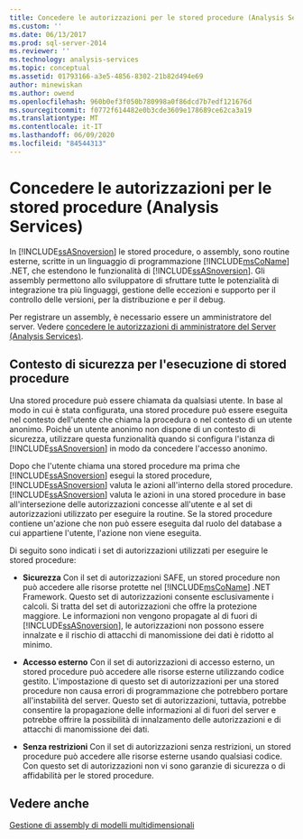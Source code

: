 ```yaml
---
title: Concedere le autorizzazioni per le stored procedure (Analysis Services) | Microsoft Docs
ms.custom: ''
ms.date: 06/13/2017
ms.prod: sql-server-2014
ms.reviewer: ''
ms.technology: analysis-services
ms.topic: conceptual
ms.assetid: 01793166-a3e5-4856-8302-21b82d494e69
author: minewiskan
ms.author: owend
ms.openlocfilehash: 960b0ef3f050b780998a0f86dcd7b7edf121676d
ms.sourcegitcommit: f0772f614482e0b3cde3609e178689ce62ca3a19
ms.translationtype: MT
ms.contentlocale: it-IT
ms.lasthandoff: 06/09/2020
ms.locfileid: "84544313"
---
```

# <a name="grant-permissions-on-stored-procedures-analysis-services"></a>Concedere le autorizzazioni per le stored procedure (Analysis Services)
  In [!INCLUDE[ssASnoversion](../includes/ssasnoversion-md.md)] le stored procedure, o assembly, sono routine esterne, scritte in un linguaggio di programmazione [!INCLUDE[msCoName](../includes/msconame-md.md)] .NET, che estendono le funzionalità di [!INCLUDE[ssASnoversion](../includes/ssasnoversion-md.md)]. Gli assembly permettono allo sviluppatore di sfruttare tutte le potenzialità di integrazione tra più linguaggi, gestione delle eccezioni e supporto per il controllo delle versioni, per la distribuzione e per il debug.  
  
 Per registrare un assembly, è necessario essere un amministratore del server. Vedere [concedere le autorizzazioni di amministratore del Server &#40;Analysis Services&#41;](instances/grant-server-admin-rights-to-an-analysis-services-instance.md).  
  
## <a name="security-context-for-stored-procedure-execution"></a>Contesto di sicurezza per l'esecuzione di stored procedure  
 Una stored procedure può essere chiamata da qualsiasi utente. In base al modo in cui è stata configurata, una stored procedure può essere eseguita nel contesto dell'utente che chiama la procedura o nel contesto di un utente anonimo. Poiché un utente anonimo non dispone di un contesto di sicurezza, utilizzare questa funzionalità quando si configura l'istanza di [!INCLUDE[ssASnoversion](../includes/ssasnoversion-md.md)] in modo da concedere l'accesso anonimo.  
  
 Dopo che l'utente chiama una stored procedure ma prima che [!INCLUDE[ssASnoversion](../includes/ssasnoversion-md.md)] esegui la stored procedure, [!INCLUDE[ssASnoversion](../includes/ssasnoversion-md.md)] valuta le azioni all'interno della stored procedure. [!INCLUDE[ssASnoversion](../includes/ssasnoversion-md.md)] valuta le azioni in una stored procedure in base all'intersezione delle autorizzazioni concesse all'utente e al set di autorizzazioni utilizzato per eseguire la routine. Se la stored procedure contiene un'azione che non può essere eseguita dal ruolo del database a cui appartiene l'utente, l'azione non viene eseguita.  
  
 Di seguito sono indicati i set di autorizzazioni utilizzati per eseguire le stored procedure:  
  
-   **Sicurezza** Con il set di autorizzazioni SAFE, un stored procedure non può accedere alle risorse protette nel [!INCLUDE[msCoName](../includes/msconame-md.md)] .NET Framework. Questo set di autorizzazioni consente esclusivamente i calcoli. Si tratta del set di autorizzazioni che offre la protezione maggiore. Le informazioni non vengono propagate al di fuori di [!INCLUDE[ssASnoversion](../includes/ssasnoversion-md.md)], le autorizzazioni non possono essere innalzate e il rischio di attacchi di manomissione dei dati è ridotto al minimo.  
  
-   **Accesso esterno** Con il set di autorizzazioni di accesso esterno, un stored procedure può accedere alle risorse esterne utilizzando codice gestito. L'impostazione di questo set di autorizzazioni per una stored procedure non causa errori di programmazione che potrebbero portare all'instabilità del server. Questo set di autorizzazioni, tuttavia, potrebbe consentire la propagazione delle informazioni al di fuori del server e potrebbe offrire la possibilità di innalzamento delle autorizzazioni e di attacchi di manomissione dei dati.  
  
-   **Senza restrizioni** Con il set di autorizzazioni senza restrizioni, un stored procedure può accedere alle risorse esterne usando qualsiasi codice. Con questo set di autorizzazioni non vi sono garanzie di sicurezza o di affidabilità per le stored procedure.  
  
## <a name="see-also"></a>Vedere anche  
 [Gestione di assembly di modelli multidimensionali](multidimensional-models/multidimensional-model-assemblies-management.md)  
  
  
